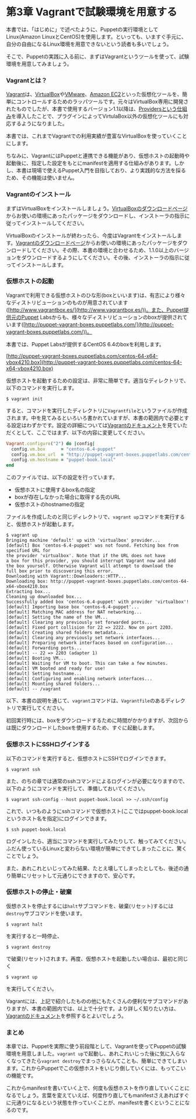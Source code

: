 # 第3章 Vagrantで試験環境を用意する

本書では、「はじめに」で述べたように、Puppetの実行環境としてLinux(Amazon LinuxとCentOS)を使用します。といっても、いますぐ手元に、自分の自由になるLinux環境を用意できないという読者も多いでしょう。

そこで、Puppetの実践に入る前に、まずはVagrantというツールを使って、試験環境を用意してみましょう。

### Vagrantとは？

[Vagrant](http://www.vagrantup.com/)は、[VirtualBox](https://www.virtualbox.org/)や[VMware](http://www.vmware.com/)、[Amazon EC2](http://aws.amazon.com/ec2/)といった仮想化ツールを、簡単にコントロールするためのラッパツールです。元々はVirtualBox専用に開発されたものでしたが、本書で使用するバージョン1.1以降は、[Providersという仕組み](http://docs.vagrantup.com/v2/providers/)を導入したことで、プラグインによってVirtulaBox以外の仮想化ツールにも対応するようになりました。

本書では、これまでVagrantでの利用実績が豊富なVirtualBoxを使っていくことにします。

ちなみに、VagrantにはPuppetと連携できる機能があり、仮想ホストの起動時や起動後に、指定した設定をもとにmanifestを適用する仕組みがあります。しかし、本書は現場で使えるPuppet入門を目指しており、より実践的な方法を採るため、その機能は使いません。

### Vagrantのインストール

まずはVirtualBoxをインストールしましょう。[VirtualBoxのダウンロードページ](https://www.virtualbox.org/wiki/Downloads)からお使いの環境にあったパッケージをダウンロードし、インストーラの指示に従ってインストールしてください。

VirtualBoxのインストールが終わったら、今度はVagrantをインストールします。[Vagrantのダウンロードページ](http://downloads.vagrantup.com/)からお使いの環境にあったパッケージをダウンロードしてください。その際、本書の環境と合わせるため、1.1.0以上のバージョンをダウンロードするようにしてください。その後、インストーラの指示に従ってインストールします。

### 仮想ホストの起動

Vagrantで利用できる仮想ホストのひな形(boxといいます)は、有志により様々なディストリビューションのものが用意されています([http://www.vagrantbox.es/](http://www.vagrantbox.es/))。また、Puppet提供元のPuppet Labsからも、様々なディストリビューションのboxが提供されています([http://puppet-vagrant-boxes.puppetlabs.com/](http://puppet-vagrant-boxes.puppetlabs.com/))。

本書では、Puppet Labsが提供するCentOS 6.4のboxを利用します。

[http://puppet-vagrant-boxes.puppetlabs.com/centos-64-x64-vbox4210.box](http://puppet-vagrant-boxes.puppetlabs.com/centos-64-x64-vbox4210.box)

仮想ホストを起動するための設定は、非常に簡単です。適当なディレクトリで、以下のコマンドを実行します。

```
$ vagrant init
```

すると、コマンドを実行したディレクトリに`Vagrantfile`というファイルが作成されます。中を見てみるといろいろ書かれていますが、本書の範囲内で必要とする設定はわずかです。設定の詳細については[Vagrantのドキュメント](http://docs.vagrantup.com/v2/)を見ていただくとして、ここではまず、以下の内容に変更してください。

```ruby
Vagrant.configure("2") do |config|
  config.vm.box      = "centos-6.4-puppet"
  config.vm.box_url  = "http://puppet-vagrant-boxes.puppetlabs.com/centos-64-x64-vbox4210.box"
  config.vm.hostname = "puppet-book.local"
end
```

このファイルでは、以下の設定を行っています。

  * 仮想ホストに使用するbox名の指定
  * boxが存在しなかった場合に取得する先のURL
  * 仮想ホストのhostnameの指定

ファイルを作成したのと同じディレクトリで、`vagrant up`コマンドを実行すると、仮想ホストが起動します。

```
$ vagrant up
Bringing machine 'default' up with 'virtualbox' provider...
[default] Box 'centos-6.4-puppet' was not found. Fetching box from specified URL for
the provider 'virtualbox'. Note that if the URL does not have
a box for this provider, you should interrupt Vagrant now and add
the box yourself. Otherwise Vagrant will attempt to download the
full box prior to discovering this error.
Downloading with Vagrant::Downloaders::HTTP...
Downloading box: http://puppet-vagrant-boxes.puppetlabs.com/centos-64-x64-vbox4210.box
Extracting box...
Cleaning up downloaded box...
Successfully added box 'centos-6.4-puppet' with provider 'virtualbox'!
[default] Importing base box 'centos-6.4-puppet'...
[default] Matching MAC address for NAT networking...
[default] Setting the name of the VM...
[default] Clearing any previously set forwarded ports...
[default] Fixed port collision for 22 => 2222. Now on port 2203.
[default] Creating shared folders metadata...
[default] Clearing any previously set network interfaces...
[default] Preparing network interfaces based on configuration...
[default] Forwarding ports...
[default] -- 22 => 2203 (adapter 1)
[default] Booting VM...
[default] Waiting for VM to boot. This can take a few minutes.
[default] VM booted and ready for use!
[default] Setting hostname...
[default] Configuring and enabling network interfaces...
[default] Mounting shared folders...
[default] -- /vagrant
```

以下、本書の説明を通じて、`vagrant`コマンドは、`Vagrantfile`のあるディレクトリで実行してください。

初回実行時には、boxをダウンロードするために時間がかかりますが、次回からは既にダウンロードしたboxを使用するため、すぐに起動します。

### 仮想ホストにSSHログインする

以下のコマンドを実行すると、仮想ホストにSSHでログインできます。

```
$ vagrant ssh
```

また、のちの章では通常のsshコマンドによるログインが必要になりますので、以下のようにコマンドを実行して、準備しておいてください。

```
$ vagrant ssh-config --host puppet-book.local >> ~/.ssh/config
```

これで、いつものようにsshコマンドで仮想ホスト(ここではpuppet-book.localというホスト名を指定)にログインできます。

```
$ ssh puppet-book.local
```

ログインしたら、適当にコマンドを実行してみたりして、触ってみてください。ふだん使っているLinuxと変わらない環境が簡単にできてしまったことに、驚くことでしょう。

また、あれこれといじってみた結果、たとえ壊してしまったとしても、後述の通り簡単にリセットして元通りにできますので、安心です。

### 仮想ホストの停止・破棄

仮想ホストを停止するには`halt`サブコマンドを、破棄(リセット)するには`destroy`サブコマンドを使います。

```
$ vagrant halt
```

を実行すると一時停止、

```
$ vagrant destroy
```

で破棄(リセット)されます。再度、仮想ホストを起動したい場合は、最初と同じく

```
$ vagrant up
```

を実行してください。

Vagrantには、上記で紹介したものの他にもたくさんの便利なサブコマンドがありますが、本書の範囲内では、以上で十分です。より詳しく知りたい方は、[Vagrantのドキュメント](http://docs.vagrantup.com/v2/cli/)を参照するとよいでしょう。

### まとめ

本章では、Puppetを実際に使う前段階として、Vagrantを使ってPuppetの試験環境を用意しました。`vagrant up`で起動し、あれこれいじった後に気に入らなくなってきたら`vagrant destroy`でまっさらなんてことも、簡単にできてしまいます。これからPuppetでこの仮想ホストをいじり倒していくには、もってこいの機能です。

これからmanifestを書いていく上で、何度も仮想ホストを作り直していくことになるでしょう。言葉を変えていえば、何度作り直してもmanifestさえあればすぐに元通りになるという状態を作っていくことが、manifestを書くということになるのです。
